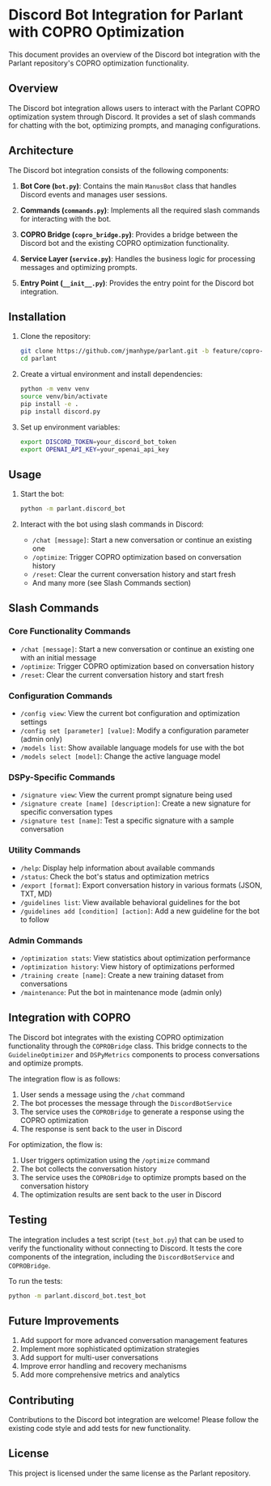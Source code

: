# Discord Bot Integration for Parlant with COPRO Optimization

This document provides an overview of the Discord bot integration with the Parlant repository's COPRO optimization functionality.

## Overview

The Discord bot integration allows users to interact with the Parlant COPRO optimization system through Discord. It provides a set of slash commands for chatting with the bot, optimizing prompts, and managing configurations.

## Architecture

The Discord bot integration consists of the following components:

1. **Bot Core (`bot.py`)**: Contains the main `ManusBot` class that handles Discord events and manages user sessions.

2. **Commands (`commands.py`)**: Implements all the required slash commands for interacting with the bot.

3. **COPRO Bridge (`copro_bridge.py`)**: Provides a bridge between the Discord bot and the existing COPRO optimization functionality.

4. **Service Layer (`service.py`)**: Handles the business logic for processing messages and optimizing prompts.

5. **Entry Point (`__init__.py`)**: Provides the entry point for the Discord bot integration.

## Installation

1. Clone the repository:
   ```bash
   git clone https://github.com/jmanhype/parlant.git -b feature/copro-optimization
   cd parlant
   ```

2. Create a virtual environment and install dependencies:
   ```bash
   python -m venv venv
   source venv/bin/activate
   pip install -e .
   pip install discord.py
   ```

3. Set up environment variables:
   ```bash
   export DISCORD_TOKEN=your_discord_bot_token
   export OPENAI_API_KEY=your_openai_api_key
   ```

## Usage

1. Start the bot:
   ```bash
   python -m parlant.discord_bot
   ```

2. Interact with the bot using slash commands in Discord:
   - `/chat [message]`: Start a new conversation or continue an existing one
   - `/optimize`: Trigger COPRO optimization based on conversation history
   - `/reset`: Clear the current conversation history and start fresh
   - And many more (see Slash Commands section)

## Slash Commands

### Core Functionality Commands
- `/chat [message]`: Start a new conversation or continue an existing one with an initial message
- `/optimize`: Trigger COPRO optimization based on conversation history
- `/reset`: Clear the current conversation history and start fresh

### Configuration Commands
- `/config view`: View the current bot configuration and optimization settings
- `/config set [parameter] [value]`: Modify a configuration parameter (admin only)
- `/models list`: Show available language models for use with the bot
- `/models select [model]`: Change the active language model

### DSPy-Specific Commands
- `/signature view`: View the current prompt signature being used
- `/signature create [name] [description]`: Create a new signature for specific conversation types
- `/signature test [name]`: Test a specific signature with a sample conversation

### Utility Commands
- `/help`: Display help information about available commands
- `/status`: Check the bot's status and optimization metrics
- `/export [format]`: Export conversation history in various formats (JSON, TXT, MD)
- `/guidelines list`: View available behavioral guidelines for the bot
- `/guidelines add [condition] [action]`: Add a new guideline for the bot to follow

### Admin Commands
- `/optimization stats`: View statistics about optimization performance
- `/optimization history`: View history of optimizations performed
- `/training create [name]`: Create a new training dataset from conversations
- `/maintenance`: Put the bot in maintenance mode (admin only)

## Integration with COPRO

The Discord bot integrates with the existing COPRO optimization functionality through the `COPROBridge` class. This bridge connects to the `GuidelineOptimizer` and `DSPyMetrics` components to process conversations and optimize prompts.

The integration flow is as follows:

1. User sends a message using the `/chat` command
2. The bot processes the message through the `DiscordBotService`
3. The service uses the `COPROBridge` to generate a response using the COPRO optimization
4. The response is sent back to the user in Discord

For optimization, the flow is:

1. User triggers optimization using the `/optimize` command
2. The bot collects the conversation history
3. The service uses the `COPROBridge` to optimize prompts based on the conversation history
4. The optimization results are sent back to the user in Discord

## Testing

The integration includes a test script (`test_bot.py`) that can be used to verify the functionality without connecting to Discord. It tests the core components of the integration, including the `DiscordBotService` and `COPROBridge`.

To run the tests:
```bash
python -m parlant.discord_bot.test_bot
```

## Future Improvements

1. Add support for more advanced conversation management features
2. Implement more sophisticated optimization strategies
3. Add support for multi-user conversations
4. Improve error handling and recovery mechanisms
5. Add more comprehensive metrics and analytics

## Contributing

Contributions to the Discord bot integration are welcome! Please follow the existing code style and add tests for new functionality.

## License

This project is licensed under the same license as the Parlant repository.
